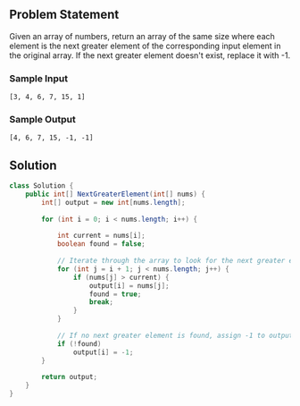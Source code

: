 

## Problem Statement
Given an array of numbers, return an array of the same size where each element is the next greater element of the corresponding input element in the original array. If the next greater element doesn't exist, replace it with -1.

### Sample Input
`[3, 4, 6, 7, 15, 1]`

### Sample Output
`[4, 6, 7, 15, -1, -1]`

## Solution
```java
class Solution {
    public int[] NextGreaterElement(int[] nums) {
        int[] output = new int[nums.length];
        
        for (int i = 0; i < nums.length; i++) {
            
            int current = nums[i];
            boolean found = false;
            
            // Iterate through the array to look for the next greater element
            for (int j = i + 1; j < nums.length; j++) {
                if (nums[j] > current) {
                    output[i] = nums[j];
                    found = true;
                    break;
                }
            }
            
            // If no next greater element is found, assign -1 to output
            if (!found)
                output[i] = -1;
        }
        
        return output;
    }
}
```